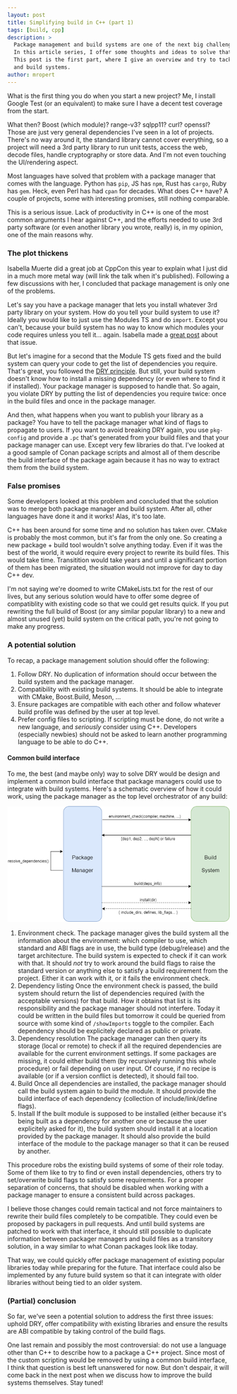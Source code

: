 ```yaml
---
layout: post
title: Simplifying build in C++ (part 1)
tags: [build, cpp]
description: >
  Package management and build systems are one of the next big challenges C++ is going to face.
  In this article series, I offer some thoughts and ideas to solve that.
  This post is the first part, where I give an overview and try to tackle the first issue: interaction between package managers
  and build systems.
author: mropert
---
```


What is the first thing you do when you start a new project? Me, I install Google Test (or an equivalent) to make sure I have
a decent test coverage from the start.

What then? Boost (which module)? range-v3? sqlpp11? curl? openssl? Those are just very general dependencies I've seen in a lot of projects.
There's no way around it, the standard library cannot cover everything, so a project will need a 3rd party library to run unit tests,
access the web, decode files, handle cryptography or store data. And I'm not even touching the UI/rendering aspect.

Most languages have solved that problem with a package manager that comes with the language. Python has `pip`, JS has `npm`,
Rust has `cargo`, Ruby has `gem`. Heck, even Perl has had `cpan` for decades. What does C++ have? A couple of projects,
some with interesting promises, still nothing comparable.

This is a serious issue. Lack of productivity in C++ is one of the most common arguments I hear against C++, and the efforts needed
to use 3rd party software (or even another library you wrote, really) is, in my opinion, one of the main reasons why.

### The plot thickens

Isabella Muerte did a great job at CppCon this year to explain what I just did in a much more metal way
(will link the talk when it's published). Following a few discussions with her, I concluded that package management is only one
of the problems.

Let's say you have a package manager that lets you install whatever 3rd party library on your system. How do you tell your build
system to use it? Ideally you would like to just use the Modules TS and do `import`. Except you can't, because your build system has no
way to know which modules your code requires unless you tell it... again.
Isabella made a [great post](https://izzys.casa/posts/millennials-are-killing-the-modules-ts.html) about that issue.

But let's imagine for a second that the Module TS gets fixed and the build system can query your code to get the list of dependencies
you require. That's great, you followed the [DRY principle](https://en.wikipedia.org/wiki/Don%27t_repeat_yourself).
But still, your build system doesn't know how to install a missing dependency (or even where to find it if installed). Your package
manager is supposed to handle that. So again, you violate DRY by putting the list of dependencies you require twice:
once in the build files and once in the package manager.

And then, what happens when you want to publish your library as a package? You have to tell the package manager what kind of
flags to propagate to users. If you want to avoid breaking DRY again, you use `pkg-config` and provide a `.pc` that's generated
from your build files and that your package manager can use. Except very few libraries do that. I've looked at a good sample
of Conan package scripts and almost all of them describe the build interface of the package again because it has no way to
extract them from the build system.

### False promises

Some developers looked at this problem and concluded that the solution was to merge both package manager and build system.
After all, other languages have done it and it works! Alas, it's too late.

C++ has been around for some time and no solution has taken over. CMake is probably the most common, but it's far from the only one.
So creating a new package + build tool wouldn't solve anything today. Even if it was the best of the world, it would
require every project to rewrite its build files. This would take time. Transitition would take years and until a significant
portion of them has been migrated, the situation would not improve for day to day C++ dev.

I'm not saying we're doomed to write CMakeLists.txt for the rest of our lives, but any serious solution would have to offer
some degree of compatiblity with existing code so that we could get results quick. If you put rewriting the full build of
Boost (or any similar popular library) to a new and almost unused (yet) build system on the critical path, you're not going
to make any progress.

### A potential solution

To recap, a package management solution should offer the following:

1. Follow DRY. No duplication of information should occur between the build system and the package manager.
2. Compatibility with existing build systems. It should be able to integrate with CMake, Boost.Build, Meson, ...
3. Ensure packages are compatible with each other and follow whatever build profile was defined by the user at top level.
4. Prefer config files to scripting. If scripting must be done, do not write a new language, and *seriously* consider using C++.
  Developers (especially newbies) should not be asked to learn another programming language to be able to do C++.

#### Common build interface

To me, the best (and maybe only) way to solve DRY would be design and implement a common build interface that package managers
could use to integrate with build systems. Here's a schematic overview of how it could work, using the package manager
as the top level orchestrator of any build:

![Common build interface](/assets/img/posts/package_manager_interface.png)

1. Environment check.
  The package manager gives the build system all the information about the environment: which compiler to use, which standard
  and ABI flags are in use, the build type (debug/release) and the target architecture.
  The build system is expected to check if it can work with that. It should *not* try to work around the build flags to raise the
  standard version or anything else to satisfy a build requirement from the project. Either it can work with it, or it fails the environment
  check.
2. Dependency listing
  Once the environment check is passed, the build system should return the list of dependencies required (with the acceptable versions)
  for that build. How it obtains that list is its responsibility and the package manager should not interfere.
  Today it could be written in the build files but tomorrow it could be queried from source with some kind of `/showImports` toggle
  to the  compiler.
  Each dependency should be explicitely declared as public or private.
3. Dependency resolution
  The package manager can then query its storage (local or remote) to check if all the required dependencies are available
  for the current environment settings.
  If some packages are missing, it could either build them (by recursively running this whole procedure) or fail depending on user input.
  Of course, if no recipe is available (or if a version conflict is detected), it should fail too.
4. Build
  Once all dependencies are installed, the package manager should call the build system again to build the module. It should provide
  the build interface of each dependency (collection of include/link/define flags).
5. Install
  If the built module is supposed to be installed (either because it's being built as a dependency for another one or because the user
  explicitely asked for it), the build system should install it at a location provided by the package manager.
  It should also provide the build interface of the module to the package manager so that it can be reused by another.

This procedure robs the existing build systems of some of their role today. Some of them like to try to find or even install
dependencies, others try to set/overwrite build flags to satisfy some requirements. For a proper separation of concerns,
that should be disabled when working with a package manager to ensure a consistent build across packages.
  
I believe those changes could remain tactical and not force maintainers to rewrite their build files completely to be compatible.
They could even be proposed by packagers in pull requests. And until build systems are patched to work with that interface,
it should still possible to duplicate information between packager managers and build files as a transitory solution, in
a way similar to what Conan packages look like today.

That way, we could quickly offer package management of existing popular libraries today while preparing for the future. That
interface could also be implemented by any future build system so that it can integrate with older libraries without being
tied to an older system.

### (Partial) conclusion

So far, we've seen a potential solution to address the first three issues: uphold DRY, offer compatibility with existing libraries
and ensure the results are ABI compatible by taking control of the build flags.

One last remain and possibly the most controversial: do not use a language other than C++ to describe how to a package a C++ project.
Since most of the custom scripting would be removed by using a common build interface, I think that question is best left unanswered
for now. But don't despair, it will come back in the next post when we discuss how to improve the build systems themselves.
Stay tuned!

